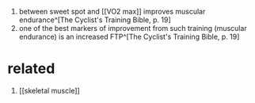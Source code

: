 1. between sweet spot and [[VO2 max]] improves muscular endurance^[The Cyclist's Training Bible, p. 19]
2. one of the best markers of improvement from such training (muscular endurance) is an increased FTP^[The Cyclist's Training Bible, p. 19]
# related
1. [[skeletal muscle]]